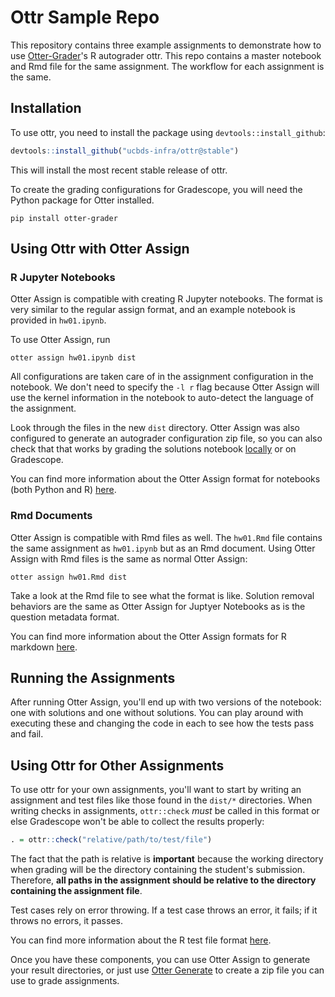 # Ottr Sample Repo

This repository contains three example assignments to demonstrate how to use [Otter-Grader](https://github.com/ucbds-infra/otter-grader)'s R autograder ottr. This repo contains a master notebook and Rmd file for the same assignment. The workflow for each assignment is the same.

## Installation

To use ottr, you need to install the package using `devtools::install_github`:

```r
devtools::install_github("ucbds-infra/ottr@stable")
```

This will install the most recent stable release of ottr.

To create the grading configurations for Gradescope, you will need the Python package for Otter installed.

```console
pip install otter-grader
```

## Using Ottr with Otter Assign

### R Jupyter Notebooks

Otter Assign is compatible with creating R Jupyter notebooks. The format is very similar to the regular assign format, and an example notebook is provided in `hw01.ipynb`.

To use Otter Assign, run

```console
otter assign hw01.ipynb dist
```

All configurations are taken care of in the assignment configuration in the notebook. We don't need to specify the `-l r` flag because Otter Assign will use the kernel information in the notebook to auto-detect the language of the assignment.

Look through the files in the new `dist` directory. Otter Assign was also configured to generate an autograder configuration zip file, so you can also check that that works by grading the solutions notebook [locally](https://otter-grader.readthedocs.io/en/latest/workflow/executing_submissions/otter_grade.html) or on Gradescope.

You can find more information about the Otter Assign format for notebooks (both Python and R) [here](https://otter-grader.readthedocs.io/en/latest/otter_assign/notebook_format.html).

### Rmd Documents

Otter Assign is compatible with Rmd files as well. The `hw01.Rmd` file contains the same assignment as `hw01.ipynb` but as an Rmd document. Using Otter Assign with Rmd files is the same as normal Otter Assign:

```console
otter assign hw01.Rmd dist
```

Take a look at the Rmd file to see what the format is like. Solution removal behaviors are the same as Otter Assign for Juptyer Notebooks as is the question metadata format.

You can find more information about the Otter Assign formats for R markdown [here](https://otter-grader.readthedocs.io/en/latest/otter_assign/rmd_format.html).

## Running the Assignments

After running Otter Assign, you'll end up with two versions of the notebook: one with solutions and one without solutions. You can play around with executing these and changing the code in each to see how the tests pass and fail.

## Using Ottr for Other Assignments

To use ottr for your own assignments, you'll want to start by writing an assignment and test files like those found in the `dist/*` directories. When writing checks in assignments, `ottr::check` _must_ be called in this format or else Gradescope won't be able to collect the results properly:

```r
. = ottr::check("relative/path/to/test/file")
```

The fact that the path is relative is **important** because the working directory when grading will be the directory containing the student's submission. Therefore, **all paths in the assignment should be relative to the directory containing the assignment file**.

Test cases rely on error throwing. If a test case throws an error, it fails; if it throws no errors, it passes.

You can find more information about the R test file format [here](https://otter-grader.readthedocs.io/en/latest/test_files/r_format.html).

Once you have these components, you can use Otter Assign to generate your result directories, or just use [Otter Generate](https://otter-grader.readthedocs.io/en/latest/workflow/otter_generate/index.html) to create a zip file you can use to grade assignments.
